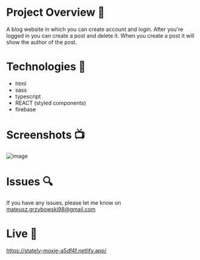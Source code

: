 # Project Overview  🎉
A blog website in which you can create account and login. After you're logged in you can create a post and delete it. When you create a post it will show the author of the post. 


# Technologies 🔧
* html
* sass
* typescript
* REACT (styled components)
* firebase

# Screenshots 📺
![image](https://user-images.githubusercontent.com/61913031/180788912-7f36d47e-8523-497d-9a92-6ff05eb66f58.png)

# Issues 🔍
 
 If you have any issues, please let me know on mateusz.grzybowski98@gmail.com

# Live 📍
https://stately-moxie-a5df4f.netlify.app/
